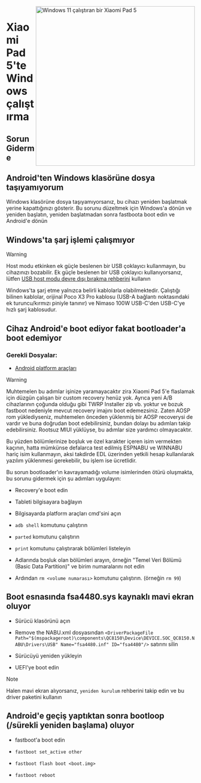 <img align="right" src="https://raw.githubusercontent.com/erdilS/Port-Windows-11-Xiaomi-Pad-5/main/nabu.png" width="425" alt="Windows 11 çalıştıran bir Xiaomi Pad 5">

# Xiaomi Pad 5'te Windows çalıştırma

## Sorun Giderme

## Android'ten Windows klasörüne dosya taşıyamıyorum

 Windows klasörüne dosya taşıyamıyorsanız, bu cihazı yeniden başlatmak yerine kapattığınızı gösterir. Bu sorunu düzeltmek için Windows'a dönün ve yeniden başlatın, yeniden başlatmadan sonra fastboota boot edin ve Android'e dönün

## Windows'ta şarj işlemi çalışmıyor
> [!WARNING]
> Host modu etkinken ek güçle beslenen bir USB çoklayıcı kullanmayın, bu cihazınızı bozabilir. Ek güçle beslenen bir USB çoklayıcı kullanıyorsanız, lütfen [USB host modu devre dışı bırakma rehberini](/guide/Additional-materials/Additional-materials-en.md#disabling-usb-host-mode) kullanın

Windows'ta şarj etme yalnızca belirli kablolarla olabilmektedir. Çalıştığı bilinen kablolar, orijinal Poco X3 Pro kablosu (USB-A bağlantı noktasındaki ek turuncu/kırmızı piniyle tanınır) ve Nimaso 100W USB-C'den USB-C'ye hızlı şarj kablosudur.

## Cihaz Android'e boot ediyor fakat bootloader'a boot edemiyor

### Gerekli Dosyalar:

- [Android platform araçları](https://developer.android.com/studio/releases/platform-tools)

> [!WARNING]
> Muhtemelen bu adımlar işinize yaramayacaktır zira Xiaomi Pad 5'e flaslamak için düzgün çalışan bir custom recovery henüz yok. Ayrıca yeni A/B cihazlarının çoğunda olduğu gibi TWRP Installer zip vb. yoktur ve bozuk fastboot nedeniyle mevcut recovery imajını boot edemezsiniz. Zaten AOSP rom yüklediyseniz, muhtemelen önceden yüklenmiş bir AOSP recoverysi de vardır ve buna doğrudan boot edebilirsiniz, bundan dolayı bu adımları takip edebilirsiniz. Rootsuz MIUI yüklüyse, bu adımlar size yardımcı olmayacaktır.
>
> Bu yüzden bölümlerinize boşluk ve özel karakter içeren isim vermekten kaçının, hatta mümkünse defalarca test edilmiş ESPNABU ve WINNABU hariç isim kullanmayın, aksi takdirde EDL üzerinden yetkili hesap kullanılarak yazılım yüklenmesi gerekebilir, bu işlem ise ücretlidir.

Bu sorun bootloader'ın kavrayamadığı volume isimlerinden ötürü oluşmakta, bu sorunu gidermek için şu adımları uygulayın:

- Recovery'e boot edin

- Tableti bilgisayara bağlayın

- Bilgisayarda platform araçları cmd'sini açın

- ```adb shell``` komutunu çalıştırın

- ```parted``` komutunu çalıştırın

- ```print``` komutunu çalıştırarak bölümleri listeleyin

- Adlarında boşluk olan bölümleri arayın, örneğin "Temel Veri Bölümü (Basic Data Partition)" ve birim numaralarını not edin

- Ardından ```rm <volume numarası>``` komutunu çalıştırın. (örneğin ```rm 99```)


## Boot esnasında fsa4480.sys kaynaklı mavi ekran oluyor

- Sürücü klasörünü açın

- Remove the NABU.xml dosyasından ```<DriverPackageFile Path="$(mspackageroot)\components\QC8150\Device\DEVICE.SOC_QC8150.NABU\Drivers\USB" Name="fsa4480.inf" ID="fsa4480"/>``` satırını silin

- Sürücüyü yeniden yükleyin

- UEFI'ye boot edin

> [!NOTE]
> Halen mavi ekran alıyorsanız, `yeniden kurulum` rehberini takip edin ve bu driver paketini kullanın

## Android'e geçiş yaptıktan sonra bootloop (/sürekli yeniden başlama) oluyor

- fastboot'a boot edin

- ```fastboot set_active other```

- ```fastboot flash boot <boot.img>```

- ```fastboot reboot```
